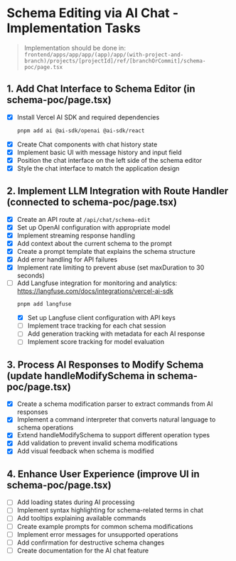 # Schema Editing via AI Chat - Implementation Tasks

> Implementation should be done in: `frontend/apps/app/app/(app)/app/(with-project-and-branch)/projects/[projectId]/ref/[branchOrCommit]/schema-poc/page.tsx`

## 1. Add Chat Interface to Schema Editor (in schema-poc/page.tsx)
- [x] Install Vercel AI SDK and required dependencies
  ```bash
  pnpm add ai @ai-sdk/openai @ai-sdk/react
  ```
- [x] Create Chat components with chat history state
- [x] Implement basic UI with message history and input field
- [x] Position the chat interface on the left side of the schema editor
- [x] Style the chat interface to match the application design

## 2. Implement LLM Integration with Route Handler (connected to schema-poc/page.tsx)
- [x] Create an API route at `/api/chat/schema-edit`
- [x] Set up OpenAI configuration with appropriate model
- [x] Implement streaming response handling
- [x] Add context about the current schema to the prompt
- [x] Create a prompt template that explains the schema structure
- [x] Add error handling for API failures
- [x] Implement rate limiting to prevent abuse (set maxDuration to 30 seconds)
- [ ] Add Langfuse integration for monitoring and analytics: https://langfuse.com/docs/integrations/vercel-ai-sdk
  ```bash
  pnpm add langfuse
  ```
  - [x] Set up Langfuse client configuration with API keys
  - [ ] Implement trace tracking for each chat session
  - [ ] Add generation tracking with metadata for each AI response
  - [ ] Implement score tracking for model evaluation

## 3. Process AI Responses to Modify Schema (update handleModifySchema in schema-poc/page.tsx)
- [x] Create a schema modification parser to extract commands from AI responses
- [x] Implement a command interpreter that converts natural language to schema operations
- [x] Extend handleModifySchema to support different operation types
- [x] Add validation to prevent invalid schema modifications
- [x] Add visual feedback when schema is modified

## 4. Enhance User Experience (improve UI in schema-poc/page.tsx)
- [ ] Add loading states during AI processing
- [ ] Implement syntax highlighting for schema-related terms in chat
- [ ] Add tooltips explaining available commands
- [ ] Create example prompts for common schema modifications
- [ ] Implement error messages for unsupported operations
- [ ] Add confirmation for destructive schema changes
- [ ] Create documentation for the AI chat feature
